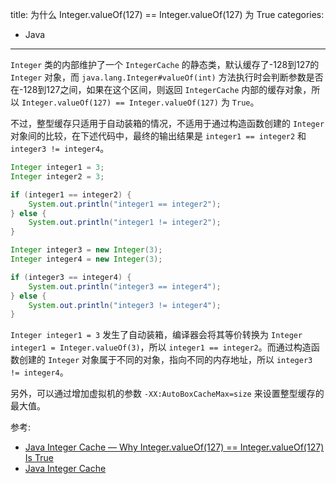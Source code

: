 title: 为什么 Integer.valueOf(127) == Integer.valueOf(127) 为 True
categories:
- Java
---

`Integer` 类的内部维护了一个 `IntegerCache` 的静态类，默认缓存了-128到127的 `Integer` 对象，而 `java.lang.Integer#valueOf(int)` 方法执行时会判断参数是否在-128到127之间，如果在这个区间，则返回 `IntegerCache` 内部的缓存对象，所以 `Integer.valueOf(127) == Integer.valueOf(127)` 为 `True`。

不过，整型缓存只适用于自动装箱的情况，不适用于通过构造函数创建的 `Integer` 对象间的比较，在下述代码中，最终的输出结果是 `integer1 == integer2` 和 `integer3 != integer4`。

```java
Integer integer1 = 3;
Integer integer2 = 3;

if (integer1 == integer2) {
    System.out.println("integer1 == integer2");
} else {
    System.out.println("integer1 != integer2");
}

Integer integer3 = new Integer(3);
Integer integer4 = new Integer(3);

if (integer3 == integer4) {
    System.out.println("integer3 == integer4");
} else {
    System.out.println("integer3 != integer4");
}
```

`Integer integer1 = 3` 发生了自动装箱，编译器会将其等价转换为 `Integer integer1 = Integer.valueOf(3)`，所以 `integer1 == integer2`。而通过构造函数创建的 `Integer` 对象属于不同的对象，指向不同的内存地址，所以 `integer3 != integer4`。

另外，可以通过增加虚拟机的参数 `-XX:AutoBoxCacheMax=size` 来设置整型缓存的最大值。

参考:

* [Java Integer Cache — Why Integer.valueOf(127) == Integer.valueOf(127) Is True](https://medium.com/@njnareshjoshi/java-integer-cache-why-integer-valueof-127-integer-valueof-127-is-true-e5076824a3d5)
* [Java Integer Cache](https://javapapers.com/java/java-integer-cache/)